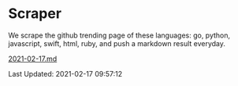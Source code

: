 # Scraper

We scrape the github trending page of these languages: go, python, javascript, swift, html, ruby, and push a markdown result everyday.

[2021-02-17.md](https://github.com/henson/Scraper/blob/master/2021-02-17.md)

Last Updated: 2021-02-17 09:57:12